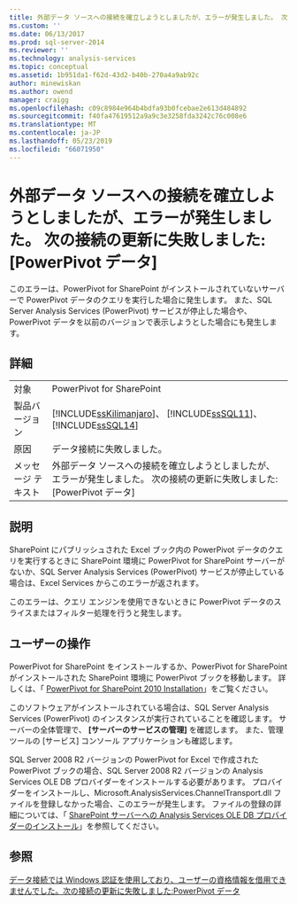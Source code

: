 ```yaml
---
title: 外部データ ソースへの接続を確立しようとしましたが、エラーが発生しました。 次の接続の更新に失敗しました:PowerPivot データ |Microsoft Docs
ms.custom: ''
ms.date: 06/13/2017
ms.prod: sql-server-2014
ms.reviewer: ''
ms.technology: analysis-services
ms.topic: conceptual
ms.assetid: 1b951da1-f62d-43d2-b40b-270a4a9ab92c
author: minewiskan
ms.author: owend
manager: craigg
ms.openlocfilehash: c09c8984e964b4bdfa93b0fcebae2e613d484892
ms.sourcegitcommit: f40fa47619512a9a9c3e3258fda3242c76c008e6
ms.translationtype: MT
ms.contentlocale: ja-JP
ms.lasthandoff: 05/23/2019
ms.locfileid: "66071950"
---
```

# <a name="an-error-occurred-during-an-attempt-to-establish-a-connection-to-the-external-data-source-the-following-connections-failed-to-refresh-powerpivot-data"></a>外部データ ソースへの接続を確立しようとしましたが、エラーが発生しました。 次の接続の更新に失敗しました:[PowerPivot データ]
  このエラーは、PowerPivot for SharePoint がインストールされていないサーバーで PowerPivot データのクエリを実行した場合に発生します。 また、SQL Server Analysis Services (PowerPivot) サービスが停止した場合や、PowerPivot データを以前のバージョンで表示しようとした場合にも発生します。  
  
## <a name="details"></a>詳細  
  
|||  
|-|-|  
|対象|PowerPivot for SharePoint|  
|製品バージョン|[!INCLUDE[ssKilimanjaro](../../includes/sskilimanjaro-md.md)]、 [!INCLUDE[ssSQL11](../../includes/sssql11-md.md)]、 [!INCLUDE[ssSQL14](../../includes/sssql14-md.md)]|  
|原因|データ接続に失敗しました。|  
|メッセージ テキスト|外部データ ソースへの接続を確立しようとしましたが、エラーが発生しました。 次の接続の更新に失敗しました:[PowerPivot データ]|  
  
## <a name="explanation"></a>説明  
 SharePoint にパブリッシュされた Excel ブック内の PowerPivot データのクエリを実行するときに SharePoint 環境に PowerPivot for SharePoint サーバーがないか、SQL Server Analysis Services (PowerPivot) サービスが停止している場合は、Excel Services からこのエラーが返されます。  
  
 このエラーは、クエリ エンジンを使用できないときに PowerPivot データのスライスまたはフィルター処理を行うと発生します。  
  
## <a name="user-action"></a>ユーザーの操作  
 PowerPivot for SharePoint をインストールするか、PowerPivot for SharePoint がインストールされた SharePoint 環境に PowerPivot ブックを移動します。 詳しくは、「 [PowerPivot for SharePoint 2010 Installation](../../sql-server/install/powerpivot-for-sharepoint-2010-installation.md)」をご覧ください。  
  
 このソフトウェアがインストールされている場合は、SQL Server Analysis Services (PowerPivot) のインスタンスが実行されていることを確認します。 サーバーの全体管理で、 **[サーバーのサービスの管理]** を確認します。 また、管理ツールの [サービス] コンソール アプリケーションも確認します。  
  
 SQL Server 2008 R2 バージョンの PowerPivot for Excel で作成された PowerPivot ブックの場合、SQL Server 2008 R2 バージョンの Analysis Services OLE DB プロバイダーをインストールする必要があります。 プロバイダーをインストールし、Microsoft.AnalysisServices.ChannelTransport.dll ファイルを登録しなかった場合、このエラーが発生します。 ファイルの登録の詳細については、「 [SharePoint サーバーへの Analysis Services OLE DB プロバイダーのインストール](../../sql-server/install/install-the-analysis-services-ole-db-provider-on-sharepoint-servers.md)」を参照してください。  
  
## <a name="see-also"></a>参照  
 [データ接続では Windows 認証を使用しており、ユーザーの資格情報を借用できませんでした。次の接続の更新に失敗しました:PowerPivot データ](the-data-connection-user-could-not-be-delegated.md)  
  
  

